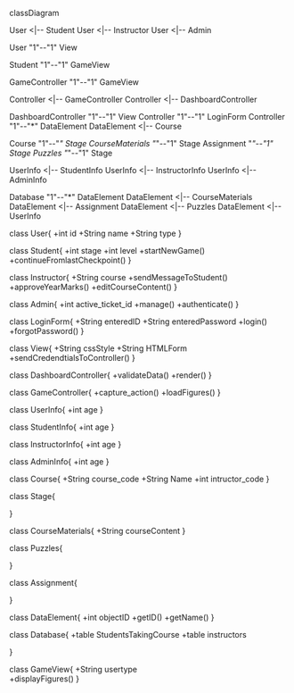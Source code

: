 classDiagram

User <|-- Student
User <|-- Instructor
User <|-- Admin

User "1"--"1" View

Student "1"--"1" GameView

GameController "1"--"1" GameView

Controller <|-- GameController
Controller <|-- DashboardController

DashboardController "1"--"1" View
Controller "1"--"1" LoginForm
Controller "1"--"*" DataElement
DataElement <|-- Course

Course "1"--"*" Stage
CourseMaterials "*"--"1" Stage
Assignment "*"--"1" Stage
Puzzles "*"--"1" Stage

UserInfo <|-- StudentInfo
UserInfo <|-- InstructorInfo
UserInfo <|-- AdminInfo

Database "1"--"*" DataElement
DataElement <|-- CourseMaterials
DataElement <|-- Assignment
DataElement <|-- Puzzles
DataElement <|-- UserInfo

class User{
+int id
+String name
+String type
}

class Student{
+int stage
+int level
+startNewGame()
+continueFromlastCheckpoint()
}

class Instructor{
+String course
+sendMessageToStudent()
+approveYearMarks()
+editCourseContent()
}

class Admin{
+int active_ticket_id
+manage()
+authenticate()
}

class LoginForm{
+String enteredID
+String enteredPassword
+login()
+forgotPassword()
}

class View{
+String cssStyle
+String HTMLForm
+sendCredendtialsToController()
}

class DashboardController{
+validateData()
+render()
}

class GameController{
+capture_action()
+loadFigures()
}

class UserInfo{
+int age
}

class StudentInfo{
+int age
}


class InstructorInfo{
+int age
}


class AdminInfo{
+int age
}

class Course{
+String course_code
+String Name
+int intructor_code
}


class Stage{
 
}


class CourseMaterials{
+String courseContent
}

class Puzzles{
 
}

class Assignment{
 
}

class DataElement{
+int objectID
+getID()
+getName()
}

class Database{
+table StudentsTakingCourse
+table instructors

}

class GameView{
+String usertype    
+displayFigures()
}


